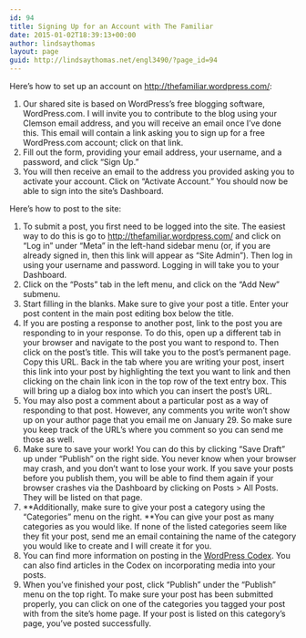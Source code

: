 ```yaml
---
id: 94
title: Signing Up for an Account with The Familiar
date: 2015-01-02T18:39:13+00:00
author: lindsaythomas
layout: page
guid: http://lindsaythomas.net/engl3490/?page_id=94
---
```

Here’s how to set up an account on <a href="http://thefamiliar.wordpress.com/" target="_blank">http://thefamiliar.wordpress.com/</a>:

  1. Our shared site is based on WordPress&#8217;s free blogging software, WordPress.com. I will invite you to contribute to the blog using your Clemson email address, and you will receive an email once I’ve done this. This email will contain a link asking you to sign up for a free WordPress.com account; click on that link.
  2. Fill out the form, providing your email address, your username, and a password, and click &#8220;Sign Up.&#8221;
  3. You will then receive an email to the address you provided asking you to activate your account. Click on &#8220;Activate Account.&#8221; You should now be able to sign into the site&#8217;s Dashboard.

Here’s how to post to the site:

  1. To submit a post, you first need to be logged into the site. The easiest way to do this is go to <a href="http://thefamiliar.wordpress.com/" target="_blank">http://thefamiliar.wordpress.com/</a> and click on &#8220;Log in&#8221; under &#8220;Meta&#8221; in the left-hand sidebar menu (or, if you are already signed in, then this link will appear as &#8220;Site Admin&#8221;). Then log in using your username and password. Logging in will take you to your Dashboard.
  2. Click on the “Posts” tab in the left menu, and click on the “Add New” submenu.
  3. Start filling in the blanks. Make sure to give your post a title. Enter your post content in the main post editing box below the title.
  4. If you are posting a response to another post, link to the post you are responding to in your response. To do this, open up a different tab in your browser and navigate to the post you want to respond to. Then click on the post&#8217;s title. This will take you to the post&#8217;s permanent page. Copy this URL. Back in the tab where you are writing your post, insert this link into your post by highlighting the text you want to link and then clicking on the chain link icon in the top row of the text entry box. This will bring up a dialog box into which you can insert the post&#8217;s URL.
  5. You may also post a comment about a particular post as a way of responding to that post. However, any comments you write won&#8217;t show up on your author page that you email me on January 29. So make sure you keep track of the URL&#8217;s where you comment so you can send me those as well.
  6. Make sure to save your work! You can do this by clicking &#8220;Save Draft&#8221; up under &#8220;Publish&#8221; on the right side. You never know when your browser may crash, and you don&#8217;t want to lose your work. If you save your posts before you publish them, you will be able to find them again if your browser crashes via the Dashboard by clicking on Posts > All Posts. They will be listed on that page.
  7. **Additionally, make sure to give your post a category using the “Categories” menu on the right. **You can give your post as many categories as you would like. If none of the listed categories seem like they fit your post, send me an email containing the name of the category you would like to create and I will create it for you.
  8. You can find more information on posting in the <a href="http://codex.wordpress.org/Writing_Posts" target="_blank">WordPress Codex</a>. You can also find articles in the Codex on incorporating media into your posts.
  9. When you’ve finished your post, click “Publish” under the “Publish” menu on the top right. To make sure your post has been submitted properly, you can click on one of the categories you tagged your post with from the site&#8217;s home page. If your post is listed on this category&#8217;s page, you&#8217;ve posted successfully.